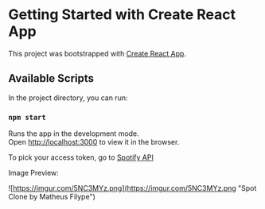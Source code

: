 # Getting Started with Create React App

This project was bootstrapped with [Create React App](https://github.com/facebook/create-react-app).

## Available Scripts

In the project directory, you can run:

### `npm start`

Runs the app in the development mode.\
Open [http://localhost:3000](http://localhost:3000) to view it in the browser.

To pick your access token, go to [Spotify API](https://developer.spotify.com/documentation/web-playback-sdk/quick-start/#)

Image Preview:

![https://imgur.com/5NC3MYz.png](https://imgur.com/5NC3MYz.png "Spot Clone by Matheus Filype")
